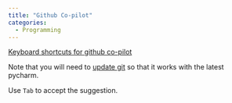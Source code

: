 ```yaml
---
title: "Github Co-pilot"
categories:
  - Programming
---
```


[Keyboard shortcuts for github co-pilot](https://docs.github.com/en/copilot/configuring-github-copilot/configuring-github-copilot-in-a-jetbrains-ide#keyboard-shortcuts-for-github-copilot) 

Note that you will need to [update git](https://phoenixnap.com/kb/how-to-update-git#:~:text=Install%20the%20latest%20version%20of%20Git%20with%20Homebrew%3A 
) so that it works with the latest pycharm.

Use `Tab` to accept the suggestion.
